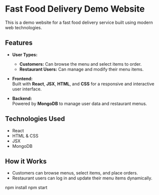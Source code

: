 # Fast Food Delivery Demo Website

This is a demo website for a fast food delivery service built using modern web technologies.

## Features

- **User Types:**  
  - **Customers:** Can browse the menu and select items to order.  
  - **Restaurant Users:** Can manage and modify their menu items.

- **Frontend:**  
  Built with **React**, **JSX**, **HTML**, and **CSS** for a responsive and interactive user interface.

- **Backend:**  
  Powered by **MongoDB** to manage user data and restaurant menus.

## Technologies Used

- React  
- HTML & CSS  
- JSX  
- MongoDB

## How it Works

- Customers can browse menus, select items, and place orders.  
- Restaurant users can log in and update their menu items dynamically.


npm install
npm start
